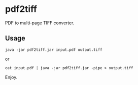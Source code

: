 # pdf2tiff

PDF to multi-page TIFF converter.

## Usage

```shell
java -jar pdf2tiff.jar input.pdf output.tiff
```

or

```shell
cat input.pdf | java -jar pdf2tiff.jar -pipe > output.tiff
```

Enjoy.

